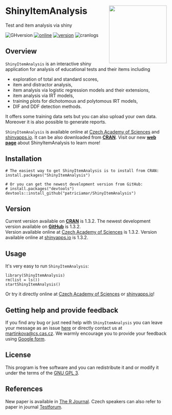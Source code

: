 # ShinyItemAnalysis <img src="inst/shiny-examples/ShinyItemAnalysis/hexbin_html.png" align="right" width=180/> 
Test and item analysis via shiny

![GHversion](https://img.shields.io/github/release/patriciamar/ShinyItemAnalysis.svg)
[![online](https://img.shields.io/badge/online-1.3.2-yellow.svg)](https://shiny.cs.cas.cz/ShinyItemAnalysis/)
[![version](https://www.r-pkg.org/badges/version/ShinyItemAnalysis)](https://CRAN.R-project.org/package=ShinyItemAnalysis)
![cranlogs](https://cranlogs.r-pkg.org/badges/ShinyItemAnalysis)

## Overview
`ShinyItemAnalysis` is an interactive shiny application for analysis of educational tests and their items including 
 * exploration of total and standard scores,
 * item and distractor analysis,
 * item analysis via logistic regression models and their extensions,
 * item analysis via IRT models,
 * training plots for dichotomous and polytomous IRT models,
 * DIF and DDF detection methods.
 
It offers some training data sets but you can also upload your own data. Moreover it is also possible to generate reports. 

`ShinyItemAnalysis` is available online at [Czech Academy of Sciences](https://shiny.cs.cas.cz/ShinyItemAnalysis/) and [shinyapps.io](https://cemp.shinyapps.io/ShinyItemAnalysis/). It can be also downloaded from [**CRAN**](https://CRAN.R-project.org/package=ShinyItemAnalysis). Visit our new [**web page**](http://www.shinyitemanalysis.org/) about ShinyItemAnalysis to learn more!

## Installation
```
# The easiest way to get ShinyItemAnalysis is to install from CRAN:
install.packages("ShinyItemAnalysis")

# Or you can get the newest development version from GitHub:
# install.packages("devtools")
devtools::install_github("patriciamar/ShinyItemAnalysis")
```
## Version
Current version available on [**CRAN**](https://CRAN.R-project.org/package=ShinyItemAnalysis) is 1.3.2. 
The newest development version available on [**GitHub**](https://github.com/patriciamar/ShinyItemAnalysis) is 1.3.2.<br> 
Version available online at [Czech Academy of Sciences](https://shiny.cs.cas.cz/ShinyItemAnalysis/) is 1.3.2. 
Version available online at [shinyapps.io](https://cemp.shinyapps.io/ShinyItemAnalysis/) is 1.3.2. <br> 

## Usage
It's very easy to run `ShinyItemAnalysis`:
```
library(ShinyItemAnalysis)
rm(list = ls())
startShinyItemAnalysis()
```
Or try it directly online at [Czech Academy of Sciences](https://shiny.cs.cas.cz/ShinyItemAnalysis/) or [shinyapps.io](https://cemp.shinyapps.io/ShinyItemAnalysis/)!

## Getting help and provide feedback
If you find any bug or just need help with `ShinyItemAnalysis` you can leave your message as an issue [here](https://github.com/patriciamar/ShinyItemAnalysis/issues) or directly contact us at martinkova@cs.cas.cz. We warmly encourage you to provide your feedback using [Google form](https://docs.google.com/forms/d/e/1FAIpQLSdbk2mkDacMlhGQmkFPa4A-Z4KcFMMG1IXugM8eSTzN7m4xnA/viewform).


## License
This program is free software and you can redistribute it and or modify it under the terms of the [GNU GPL 3](https://www.gnu.org/licenses/gpl-3.0.en.html).

## References
New paper is available in [The R Journal](https://doi.org/10.32614/RJ-2018-074). Czech speakers can also refer to paper in journal [Testforum](https://doi.org/10.5817/TF2017-9-129).
